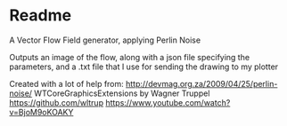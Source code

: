 #  Readme

A Vector Flow Field generator, applying Perlin Noise

Outputs an image of the flow, along with a json file specifying the parameters, and a .txt file that I use for sending the drawing to my plotter

Created with a lot of help from:
http://devmag.org.za/2009/04/25/perlin-noise/
WTCoreGraphicsExtensions by Wagner Truppel
https://github.com/wltrup
https://www.youtube.com/watch?v=BjoM9oKOAKY

